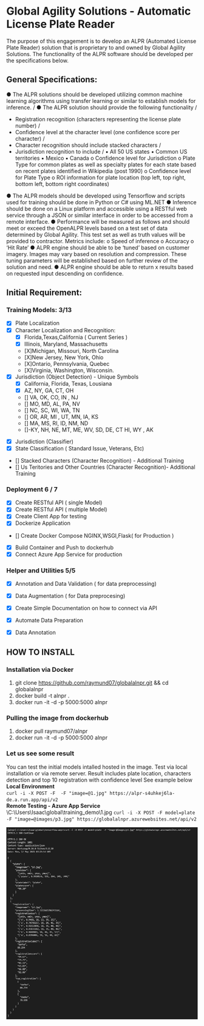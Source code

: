 # Global Agility Solutions - Automatic License Plate Reader
The purpose of this engagement is to develop an ALPR (Automated License Plate Reader) solution that is
proprietary to and owned by Global Agility Solutions. The functionality of the ALPR software should be
developed per the specifications below.
## General Specifications: 
● The ALPR solutions should be developed utilizing common machine learning algorithms using
transfer learning or similar to establish models for inference. /
● The ALPR solution should provide the following functionality /
* Registration recognition (characters representing the license plate number) /
* Confidence level at the character level (one confidence score per character) /
* Character recognition should include stacked characters /
* Jurisdiction recognition to include /
▪ All 50 US states
▪ Common US territories
▪ Mexico
▪ Canada
o Confidence level for Jurisdiction
o Plate Type for common plates as well as specialty plates for each state based on recent
plates identified in Wikipedia (post 1990)
o Confidence level for Plate Type
o ROI information for plate location (top left, top right, bottom left, bottom right
coordinates)

● The ALPR models should be developed using Tensorflow and scripts used for training should be
done in Python or C# using ML.NET
● Inference should be done on a Linux platform and accessible using a RESTful web service
through a JSON or similar interface in order to be accessed from a remote interface.
● Performance will be measured as follows and should meet or exceed the OpenALPR levels based
on a test set of data determined by Global Agility. This test set as well as truth values will be
provided to contractor. Metrics include:
o Speed of inference
o Accuracy
o ‘Hit Rate’
● ALPR engine should be able to be ‘tuned’ based on customer imagery. Images may vary based
on resolution and compression. These tuning parameters will be established based on further
review of the solution and need.
● ALPR engine should be able to return x results based on requested input descending on
confidence.

## Initial Requirement:
### Training Models: 3/13
* [X] Plate Localization 
* [X] Character Localization and Recognition:
  * [X] Florida,Texas,California ( Current Series )
  * [X] Illinois, Maryland, Massachusetts
  * [X]Michigan, Missouri, North Carolina
  * [X]New Jersey, New York, Ohio
  * [X]Ontario, Pennsylvania, Quebec
  * [X]Virginia, Washington, Wisconsin.
* [X] Jurisdiction (Object Detection) - Unique Symbols
  * [X] California, Florida, Texas, Lousiana
  * [X] AZ, NY, GA, CT, OH
  * [] VA, OK, CO, IN , NJ
  * [] MO, MD, AL, PA, NV
  * [] NC, SC, WI, WA, TN 
  * [] OR, AR, MI , UT, MN, IA, KS
  * [] MA, MS, RI, ID, NM, ND
  * []-KY, NH, NE, MT, ME, WV, SD, DE, CT HI, WY , AK 
- [X] Jurisdiction (Classifier)
- [X] State Classification ( Standard Issue, Veterans, Etc)
- [] Stacked Characters (Character Recognition) - Additional Training
- [] Us Teritories and Other Countries (Character Recognition)- Additional Training 

### Deployment  6 / 7
- [X] Create RESTful API ( single Model)
- [X] Create RESTful API ( multiple Model) 
- [X] Create Client App for testing
- [X] Dockerize Application 
- [] Create Docker Compose NGINX,WSGI,Flask( for Production )
- [X] Build Container and Push to dockerhub
- [x] Connect Azure App Service for production 

### Helper and Utilities 5/5
- [x] Annotation and Data Validation ( for data preprocessing)
- [x] Data Augmentation ( for Data preprocesing)
- [X] Create Simple Documentation on how to connect via API
- [X] Automate Data Preparation 
- [X] Data Annotation



## HOW TO INSTALL 

### Installation via Docker

1. git clone https://github.com/raymund07/globalalnpr.git && cd globalalnpr 
2. docker build -t alnpr .
3. docker run -it -d -p 5000:5000 alnpr

### Pulling the image from dockerhub

1. docker pull raymund07/alnpr
2. docker run -it -d -p 5000:5000 alnpr



### Let us see some result 
You can test the initial models intalled hosted in the image. Test via local installation or via remote server. Result includes plate location, characters detection and top 10 registration with confidence level See example below \
**Local Environment** \
`curl -i -X POST -F  -F "image=@1.jpg" https://alpr-s4uhkej6la-de.a.run.app/api/v2 ` \
**Remote Testing - Azure App Service** \C:\Users\Isaac\global\training_demo\1.jpg
`curl -i -X POST -F model=plate  -F "image=@images/p3.jpg" https://globalalnpr.azurewebsites.net/api/v2` 

![Result](https://github.com/raymund07/globalalnpr/blob/master/application/sample/test.JPG)



